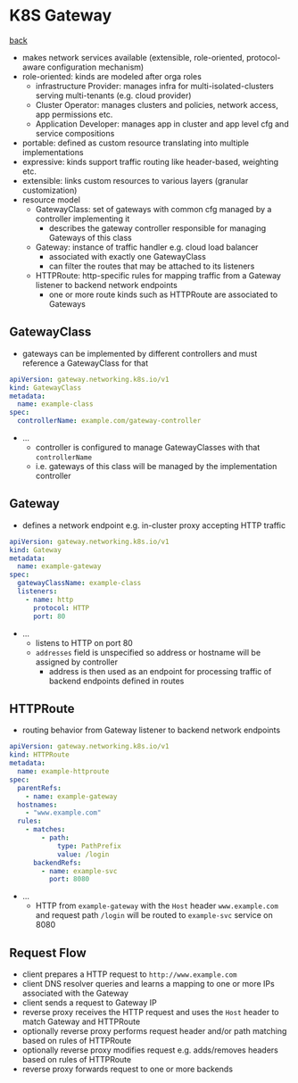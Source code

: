# K8S Gateway

[back](README#gateway)

- makes network services available (extensible, role-oriented, protocol-aware configuration mechanism)
- role-oriented: kinds are modeled after orga roles
  - infrastructure Provider: manages infra for multi-isolated-clusters serving multi-tenants (e.g. cloud provider)
  - Cluster Operator: manages clusters and policies, network access, app permissions etc.
  - Application Developer: manages app in cluster and app level cfg and service compositions
- portable: defined as custom resource translating into multiple implementations
- expressive: kinds support traffic routing like header-based, weighting etc.
- extensible: links custom resources to various layers (granular customization)
- resource model
  - GatewayClass: set of gateways with common cfg managed by a controller implementing it
    - describes the gateway controller responsible for managing Gateways of this class
  - Gateway: instance of traffic handler e.g. cloud load balancer
    - associated with exactly one GatewayClass
    - can filter the routes that may be attached to its listeners
  - HTTPRoute: http-specific rules for mapping traffic from a Gateway listener to backend network endpoints
    - one or more route kinds such as HTTPRoute are associated to Gateways

## GatewayClass

- gateways can be implemented by different controllers and must reference a GatewayClass for that

```yaml
apiVersion: gateway.networking.k8s.io/v1
kind: GatewayClass
metadata:
  name: example-class
spec:
  controllerName: example.com/gateway-controller
```

- ...
  - controller is configured to manage GatewayClasses with that `controllerName`
  - i.e. gateways of this class will be managed by the implementation controller

## Gateway

- defines a network endpoint e.g. in-cluster proxy accepting HTTP traffic

```yaml
apiVersion: gateway.networking.k8s.io/v1
kind: Gateway
metadata:
  name: example-gateway
spec:
  gatewayClassName: example-class
  listeners:
    - name: http
      protocol: HTTP
      port: 80
```

- ...
  - listens to HTTP on port 80
  - `addresses` field is unspecified so address or hostname will be assigned by controller
    - address is then used as an endpoint for processing traffic of backend endpoints defined in routes

## HTTPRoute

- routing behavior from Gateway listener to backend network endpoints

```yaml
apiVersion: gateway.networking.k8s.io/v1
kind: HTTPRoute
metadata:
  name: example-httproute
spec:
  parentRefs:
    - name: example-gateway
  hostnames:
    - "www.example.com"
  rules:
    - matches:
        - path:
            type: PathPrefix
            value: /login
      backendRefs:
        - name: example-svc
          port: 8080
```

- ...
  - HTTP from `example-gateway` with the `Host` header `www.example.com` and request path `/login` will be routed to `example-svc` service on 8080

## Request Flow

- client prepares a HTTP request to `http://www.example.com`
- client DNS resolver queries and learns a mapping to one or more IPs associated with the Gateway
- client sends a request to Gateway IP
- reverse proxy receives the HTTP request and uses the `Host` header to match Gateway and HTTPRoute
- optionally reverse proxy performs request header and/or path matching based on rules of HTTPRoute
- optionally reverse proxy modifies request e.g. adds/removes headers based on rules of HTTPRoute
- reverse proxy forwards request to one or more backends
